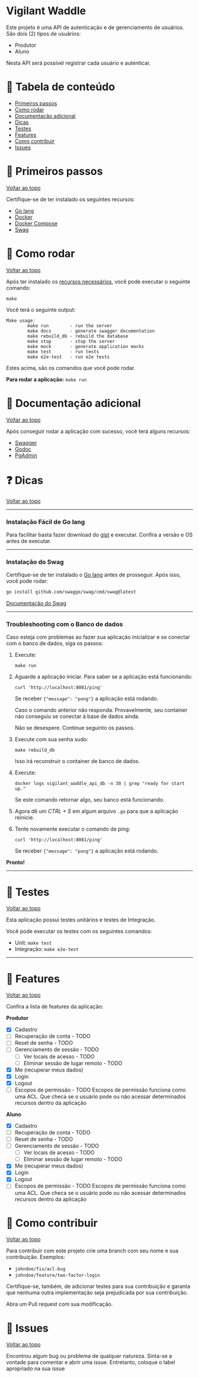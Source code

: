 # Vigilant Waddle

Este projeto é uma API de autenticação e de gerenciamento de usuários.
São dois (2) tipos de usuários:

- Produtor
- Aluno

Nesta API será possível registrar cada usuário e autenticar.


# :pushpin: Tabela de conteúdo

- [Primeiros passos](#footprints-primeiros-passos)
- [Como rodar](#runner-como-rodar)
- [Documentação adicional](#book-documentação-adicional)
- [Dicas](#question-dicas)
- [Testes](#apple-testes)
- [Features](#1st_place_medal-features)
- [Como contribuir](#barber-como-contribuir)
- [Issues](#bug-issues)

# :footprints: Primeiros passos
[Voltar ao topo](#vigilant-waddle)

Certifique-se de ter instalado os seguintes recursos:
- [Go lang](https://go.dev/doc/install)
- [Docker](https://docs.docker.com/engine/install/)
- [Docker Compose](https://docs.docker.com/compose/install/)
- [Swag](#instalação-do-swag)

# :runner: Como rodar
[Voltar ao topo](#vigilant-waddle)

Após ter instalado os [recursos necessários](#footprints-primeiros-passos), você pode executar o seguinte comando:

```shell
make
```

Você terá o seguinte output:

```shell
Make usage:
        make run        - run the server
        make docs       - generate swagger documentation
        make rebuild_db - rebuild the database
        make stop       - stop the server
        make mock       - generate application mocks
        make test       - run tests
        make e2e-test   - run e2e tests
```

Estes acima, são os comandos que você pode rodar.

**Para rodar a aplicação:** `make run`

# :book: Documentação adicional
[Voltar ao topo](#vigilant-waddle)

Após conseguir rodar a aplicação com sucesso, você terá alguns recursos:
- [Swagger](http://localhost:8081/swagger/index.html)
- [Godoc](http://localhost:6061/pkg/github.com/jeanmolossi/vigilant-waddle/)
- [PgAdmin](http://localhost:1234/)

# :question: Dicas
[Voltar ao topo](#vigilant-waddle)

---

### Instalação Fácil de Go lang

Para facilitar basta fazer download do [gist](https://gist.github.com/jeanmolossi/8f2a643540aee671becf828d983952fd) e executar.
Confira a versão e OS antes de executar.

---

### Instalação do Swag

Certifique-se de ter instalado o [Go lang](https://go.dev/doc/install) antes de prosseguir. Após isso, você pode rodar:

```sh
go install github.com/swaggo/swag/cmd/swag@latest
```

[Documentação do Swag](https://github.com/swaggo/swag)

---

### Troubleshooting com o Banco de dados

Caso esteja com problemas ao fazer sua aplicação inicializar e se conectar com o banco de dados, siga os passos:

1. Execute:
	```shell
	make run
	```
2. Aguarde a aplicação iniciar.
	Para saber se a aplicação está funcionando:
	```shell
	curl 'http://localhost:8081/ping'
	```
	Se receber `{"message": "pong"}` a aplicação está rodando.

	Caso o comando anterior não responda. Provavelmente, seu container não conseguiu se conectar à base de dados ainda.

	Não se desespere. Continue seguinto os passos.
3. Execute com sua senha sudo:
	```shell
	make rebuild_db
	```
	Isso irá reconstruir o container de banco de dados.
4. Execute:
	```shell
	docker logs vigilant_waddle_api_db -n 30 | grep "ready for start up."
	```
	Se este comando retornar algo, seu banco está funcionando.
5. Agora dê um _CTRL + S_ em algum arquivo `.go` para que a aplicação reinicie.
6. Tente novamente executar o comando de ping:
	```shell
	curl 'http://localhost:8081/ping'
	```
	Se receber `{"message": "pong"}` a aplicação está rodando.


**Pronto!**

---

# :apple: Testes
[Voltar ao topo](#vigilant-waddle)

Esta aplicação possui testes unitários e testes de Integração.

Você pode executar os testes com os seguintes comandos:
- Unit: `make test`
- Integração: `make e2e-test`

---

# :1st_place_medal: Features
[Voltar ao topo](#vigilant-waddle)

Confira a lista de features da aplicação:

**Produtor**

- [x] Cadastro
- [ ] Recuperação de conta - TODO
- [ ] Reset de senha - TODO
- [ ] Gerenciamento de sessão - TODO
	- [ ] Ver locais de acesso - TODO
	- [ ] Eliminar sessão de lugar remoto - TODO
- [x] Me (recuperar meus dados)
- [x] Login
- [x] Logout
- [ ] Escopos de permissão - TODO
	Escopos de permissão funciona como uma ACL. Que checa se o usuário pode ou não acessar determinados recursos dentro da aplicação

**Aluno**

- [x] Cadastro
- [ ] Recuperação de conta - TODO
- [ ] Reset de senha - TODO
- [ ] Gerenciamento de sessão - TODO
	- [ ] Ver locais de acesso - TODO
	- [ ] Eliminar sessão de lugar remoto - TODO
- [x] Me (recuperar meus dados)
- [x] Login
- [x] Logout
- [ ] Escopos de permissão - TODO
	Escopos de permissão funciona como uma ACL. Que checa se o usuário pode ou não acessar determinados recursos dentro da aplicação

# :barber: Como contribuir
[Voltar ao topo](#vigilant-waddle)

Para contribuir com este projeto crie uma branch com seu nome e sua contribuição. Exemplos:

- `johndoe/fix/acl-bug`
- `johndoe/feature/two-factor-login`

Certifique-se, também, de adicionar testes para sua contribuição e garanta que nenhuma outra implementação seja prejudicada por sua contribuição.

Abra um Pull request com sua modificação.

# :bug: Issues
[Voltar ao topo](#vigilant-waddle)

Encontrou algum bug ou problema de qualquer natureza. Sinta-se a vontade para comentar e abrir uma issue.
Entretanto, coloque o label apropriado na sua issue
